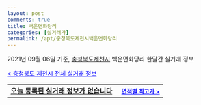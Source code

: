 ```yaml
---
layout: post
comments: true
title: 백운면화당리
categories: [실거래가]
permalink: /apt/충청북도제천시백운면화당리
---
```


2021년 09월 06일 기준, <a href="/apt/충청북도제천시">충청북도제천시</a> 백운면화당리 한달간 실거래 정보

<a style="color: blue;" href="/apt/충청북도제천시">< 충청북도 제천시 전체 실거래 정보</a>
<!---- start ---->
<table>
  <tr>
    <td colspan="4" style="font-weight: bold;"><a href="/apt/충청북도제천시백운면화당리{name_without_space}">오늘 등록된 실거래 정보가 없습니다</a> &nbsp;&nbsp;&nbsp; <a style="color: blue; font-size: smaller;" href="/apt/충청북도제천시백운면화당리{name_without_space}">면적별 최고가 ></a></td>
  </tr>
    
</table>
<!---- end ---->
    